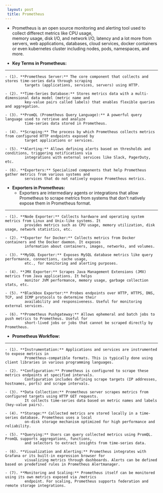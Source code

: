 ```yaml
---
 layout: post
 title: Prometheus
---
```

 
   - Prometheus is an open source monitoring and alerting tool used to collect differect metrics like CPU usage,  
    memory usage, disk I/O, and network I/O, latency and a lot more from servers, web applications, databases, cloud services, docker containers or even kubernetes cluster including nodes, pods, namespaces, and more.


  - **Key Terms in Prometheus:**

   ---

    - (1). **Prometheus Server:** The core component that collects and stores time-series data through scraping 
             targets (applications, services, servers) using HTTP.

    - (2). **Time-Series Database:** Stores metrics data with a multi-dimensional data model (metric name and 
             key-value pairs called labels) that enables flexible queries and aggregation.

    - (3). **PromQL (Prometheus Query Language):** A powerful query language used to retrieve and analyze 
             time-series data stored in Prometheus.

    - (4). **Scraping:** The process by which Prometheus collects metrics from configured HTTP endpoints exposed by 
             target applications or services.

    - (5). **Alerting:** Allows defining alerts based on thresholds and conditions, triggering notifications via 
             integrations with external services like Slack, PagerDuty, etc.

    - (6). **Exporters:** Specialized components that help Prometheus gather metrics from various systems and 
             services that do not natively expose Prometheus metrics.


  - **Exporters in Prometheus:**
    - Exporters are intermediary agents or integrations that allow Prometheus to scrape metrics from systems that 
      don't natively expose them in Prometheus format.

   ---

    - (1). **Node Exporter:** Collects hardware and operating system metrics from Linux and Unix-like systems. It 
             provides metrics such as CPU usage, memory utilization, disk usage, network statistics, etc.

    - (2). **Exporter for Docker:** Collects metrics from Docker containers and the Docker daemon. It exposes 
             information about containers, images, networks, and volumes.

    - (3). **MySQL Exporter:** Exposes MySQL database metrics like query performance, connections, cache usage, 
             etc., for monitoring and alerting purposes.

    - (4). **JMX Exporter:** Scrapes Java Management Extensions (JMX) metrics from Java applications. It helps 
             monitor JVM performance, memory usage, garbage collection stats, etc.

    - (5). **Blackbox Exporter:** Probes endpoints over HTTP, HTTPS, DNS, TCP, and ICMP protocols to determine their 
             availability and responsiveness. Useful for monitoring external services.

    - (6). **Prometheus Pushgateway:** Allows ephemeral and batch jobs to push metrics to Prometheus. Useful for 
             short-lived jobs or jobs that cannot be scraped directly by Prometheus.


  - **Prometheus Workflow:**

   ---

    - (1). **Instrumentation:** Applications and services are instrumented to expose metrics in     
             Prometheus-compatible formats. This is typically done using client libraries in various programming languages.

    - (2). **Configuration:** Prometheus is configured to scrape these metrics endpoints at specified intervals. 
             Configuration includes defining scrape targets (IP addresses, hostnames, ports) and scrape intervals.

    - (3). **Data Collection:** Prometheus server scrapes metrics from configured targets using HTTP GET requests. 
             It collects time-series data based on metric names and labels (key-value pairs).

    - (4). **Storage:** Collected metrics are stored locally in a time-series database. Prometheus uses a local 
             on-disk storage mechanism optimized for high performance and reliability.

    - (5). **Querying:** Users can query collected metrics using PromQL. PromQL supports aggregations, functions, 
             and selectors to extract insights from time-series data.

    - (6). **Visualization and Alerting:** Prometheus integrates with Grafana or its built-in expression browser for 
             visualizing metrics through dashboards. Alerts can be defined based on predefined rules in Prometheus Alertmanager.

    - (7). **Monitoring and Scaling:** Prometheus itself can be monitored using its own metrics exposed via /metrics 
             endpoint. For scaling, Prometheus supports federation and remote storage integrations.




